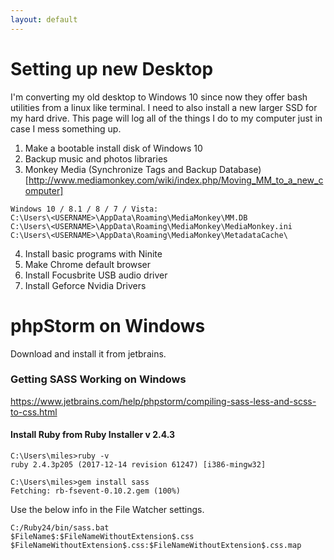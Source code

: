 ```yaml
---
layout: default
---
```


# Setting up new Desktop

I'm converting my old desktop to Windows 10 since now they offer bash utilities from a linux like terminal. I need to also install a new larger SSD for my hard drive. This page will log all of the things I do to my computer just in case I mess something up.

1. Make a bootable install disk of Windows 10
2. Backup music and photos libraries
3. Monkey Media (Synchronize Tags and Backup Database)[http://www.mediamonkey.com/wiki/index.php/Moving_MM_to_a_new_computer]
```
Windows 10 / 8.1 / 8 / 7 / Vista:
C:\Users\<USERNAME>\AppData\Roaming\MediaMonkey\MM.DB
C:\Users\<USERNAME>\AppData\Roaming\MediaMonkey\MediaMonkey.ini
C:\Users\<USERNAME>\AppData\Roaming\MediaMonkey\MetadataCache\
```
4. Install basic programs with Ninite
5. Make Chrome default browser
6. Install Focusbrite USB audio driver
7. Install Geforce Nvidia Drivers


# phpStorm on Windows

Download and install it from jetbrains.

### Getting SASS Working on Windows

https://www.jetbrains.com/help/phpstorm/compiling-sass-less-and-scss-to-css.html

#### Install Ruby from Ruby Installer v 2.4.3

```
C:\Users\miles>ruby -v
ruby 2.4.3p205 (2017-12-14 revision 61247) [i386-mingw32]

C:\Users\miles>gem install sass
Fetching: rb-fsevent-0.10.2.gem (100%)
```

Use the below info in the File Watcher settings.

```
C:/Ruby24/bin/sass.bat
$FileName$:$FileNameWithoutExtension$.css
$FileNameWithoutExtension$.css:$FileNameWithoutExtension$.css.map
```
